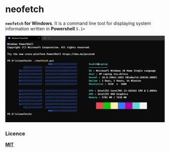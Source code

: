 # neofetch

**`neofetch` for Windows**. It is a command line tool for displaying system information written in **Powershell** `5.1+`

![sample](sample.png)

### Licence
**[MIT](./LICENCE)**
